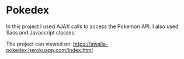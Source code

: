 # Pokedex

In this project I used AJAX calls to access the Pokemon API. I also used Sass and Javascript classes. 

The project can viewed on: https://awalia-pokedex.herokuapp.com/index.html
